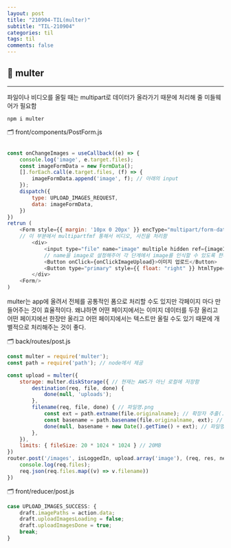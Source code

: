 ```yaml
---
layout: post
title: "210904-TIL(multer)"
subtitle: "TIL-210904"
categories: til
tags: til
comments: false
---
```


## 🌟 multer 
---
파일이나 비디오를 올릴 때는 multipart로 데이터가 올라가기 때문에 처리해 줄 미들웨어가 필요함        
```
npm i multer
```

🗂 front/components/PostForm.js     
```javascript

const onChangeImages = useCallback((e) => {
    console.log('image', e.target.files);
    const imageFormData = new FormData();
    [].forEach.call(e.target.files, (f) => {
        imageFormData.append('image', f); // 아래의 input
    });
    dispatch({
        type: UPLOAD_IMAGES_REQUEST,
        data: imageFormData,
    })
})
retrun (
    <Form style={{ margin: '10px 0 20px' }} encType="multipart/form-data" onFinish={onSubmit}>
    // 이 부분에서 multipartfmf 통해서 비디오, 사진을 처리함
        <div>
            <input type="file" name="image" multiple hidden ref={imageInput} onChange={onChangeImages} />
            // name을 image로 설정해주어 각 단계에서 image를 인식할 수 있도록 한다.
            <Button onClick={onClickImageUpload}>이미지 업로드</Button>
            <Button type="primary" style={{ float: "right" }} htmlType="submit">짹짹</Button>
        </div>
    <Form/>
)
```
multer는 app에 올려서 전체를 공통적인 폼으로 처리할 수도 있지만 각페이지 마다 만들어주는 것이 효율적이다. 왜냐하면 어떤 페이지에서는 이미지 데이터를 두장 올리고 어떤 페이지에선 한장만 올리고 어떤 페이지에서는 텍스트만 올릴 수도 있기 때문에 개별적으로 처리해주는 것이 좋다.        

🗂 back/routes/post.js      
```javascript
const multer = require('multer');
const path = require('path'); // node에서 제공      

const upload = multer({
    storage: multer.diskStorage({ // 현재는 AWS가 아닌 로컬에 저장함
        destination(req, file, done) {
            done(null, 'uploads');
        },
        filename(req, file, done) { // 파일명.png
            const ext = path.extname(file.originalname); // 확장자 추출(.png)
            const basename = path.basename(file.originalname, ext); // 파일명
            done(null, basename + new Date().getTime() + ext); // 파일명3462346.png
        },
    }),
    limits: { fileSize: 20 * 1024 * 1024 } // 20MB
})
router.post('/images', isLoggedIn, upload.array('image'), (req, res, next) => {
    console.log(req.files);
    req.json(req.files.map((v) => v.filename))
})
```

🗂 front/reducer/post.js
```javascript
case UPLOAD_IMAGES_SUCCESS: {
    draft.imagePaths = action.data;
    draft.uploadImagesLoading = false;
    draft.uploadImagesDone = true;
    break;
}
```
